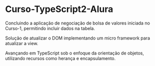 # Curso-TypeScript2-Alura

Concluindo a aplicação de negociação de bolsa de valores iniciada no Curso-1,  permitindo incluir dados na tabela.

Solução de atualizar o DOM implementando um micro framework para atualizar a view.

Avançando em TypeScript sob o enfoque da orientação de objetos, utilizando recursos como herança e encapsulamento.
